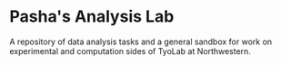 # Pasha's Analysis Lab

A repository of data analysis tasks and a general sandbox for work on experimental and computation sides of TyoLab at Northwestern.
